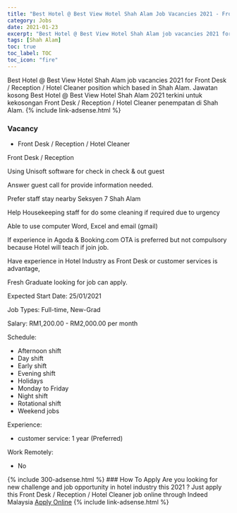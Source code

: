 ```yaml
---
title: "Best Hotel @ Best View Hotel Shah Alam Job Vacancies 2021 - Front Desk / Reception / Hotel Cleaner" 
category: Jobs 
date: 2021-01-23 
excerpt: "Best Hotel @ Best View Hotel Shah Alam job vacancies 2021 for Front Desk / Reception / Hotel Cleaner position which based in Shah Alam. Jawatan kosong Best Hotel @ Best View Hotel Shah Alam 2021 terkini untuk kekosongan Front Desk / Reception / Hotel Cleaner penempatan di Shah Alam" 
tags: [Shah Alam] 
toc: true 
toc_label: TOC 
toc_icon: "fire" 
--- 
```


Best Hotel @ Best View Hotel Shah Alam job vacancies 2021 for Front Desk / Reception / Hotel Cleaner position which based in Shah Alam. Jawatan kosong Best Hotel @ Best View Hotel Shah Alam 2021 terkini untuk kekosongan Front Desk / Reception / Hotel Cleaner penempatan di Shah Alam. 
{% include link-adsense.html %} 
### Vacancy 
- Front Desk / Reception / Hotel Cleaner 
<div><p>Front Desk / Reception</p><p>Using Unisoft software for check in check &amp; out guest</p><p>Answer guest call for provide information needed.</p><p>Prefer staff stay nearby Seksyen 7 Shah Alam</p><p>Help Housekeeping staff for do some cleaning if required due to urgency</p><p>Able to use computer Word, Excel and email (gmail)</p><p>If experience in Agoda &amp; Booking.com OTA is preferred but not compulsory because Hotel will teach if join job.</p><p>Have experience in Hotel Industry as Front Desk or customer services is advantage,</p><p>Fresh Graduate looking for job can apply.</p><p>Expected Start Date: 25/01/2021</p><p>Job Types: Full-time, New-Grad</p><p>Salary: RM1,200.00 - RM2,000.00 per month</p><p>Schedule:</p><ul><li>Afternoon shift</li><li>Day shift</li><li>Early shift</li><li>Evening shift</li><li>Holidays</li><li>Monday to Friday</li><li>Night shift</li><li>Rotational shift</li><li>Weekend jobs</li></ul><p>Experience:</p><ul><li>customer service: 1 year (Preferred)</li></ul><p>Work Remotely:</p><ul><li>No</li></ul></div> 
{% include 300-adsense.html %} 
### How To Apply 
Are you looking for new challenge and job opportunity in hotel industry this 2021 ?
Just apply this Front Desk / Reception / Hotel Cleaner job online through Indeed Malaysia 
<a href="https://malaysia.indeed.com/viewjob?jk=d8e9cb5964264fa7" class="btn btn--info" target="_blank" rel="nofollow noopenner">Apply Online</a> 
{% include link-adsense.html %} 